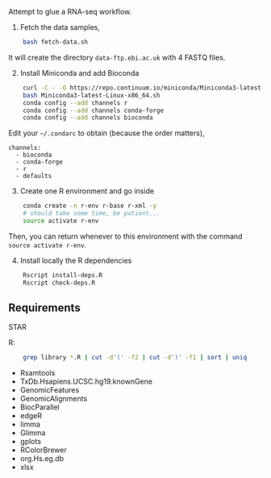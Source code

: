
Attempt to glue a RNA-seq workflow.


1. Fetch the data samples,
```bash
    bash fetch-data.sh
```
It will create the directory `data-ftp.ebi.ac.uk` with 4 FASTQ files.

2. Install Miniconda and add Bioconda
```bash
    curl -C - -O https://repo.continuum.io/miniconda/Miniconda3-latest-Linux-x86_64.sh
    bash Miniconda3-latest-Linux-x86_64.sh
    conda config --add channels r
    conda config --add channels conda-forge
    conda config --add channels bioconda
```
Edit your `~/.condarc` to obtain (because the order matters),
```
channels:
  - bioconda
  - conda-forge
  - r
  - defaults
```

3. Create one R environment and go inside
```bash
    conda create -n r-env r-base r-xml -y
    # should take some time, be patient...
    source activate r-env
```
Then, you can return whenever to this environment with the command
`source activate r-env`.

4. Install locally the R dependencies
```bash
    Rscript install-deps.R
    Rscript check-deps.R
```


Requirements
------------

STAR

R:
```bash
    grep library *.R | cut -d'(' -f2 | cut -d')' -f1 | sort | uniq
```
 - Rsamtools
 - TxDb.Hsapiens.UCSC.hg19.knownGene
 - GenomicFeatures
 - GenomicAlignments
 - BiocParallel
 - edgeR
 - limma
 - Glimma
 - gplots
 - RColorBrewer
 - org.Hs.eg.db
 - xlsx
